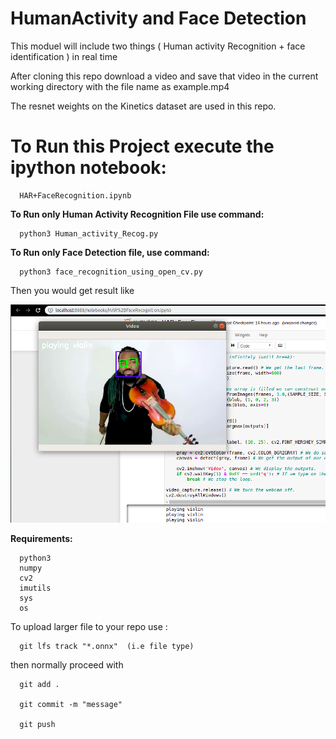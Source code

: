 # HumanActivity and Face Detection 
This moduel will include two things ( Human activity Recognition + face identification ) in real time

After cloning this repo
download a video and save that video in the current working directory with the file name as example.mp4 

The resnet weights on the Kinetics dataset are used in this repo.

# To Run this Project execute the ipython notebook:
      
      HAR+FaceRecognition.ipynb

**To Run only Human Activity Recognition File use command:**

      python3 Human_activity_Recog.py 
      
**To Run only Face Detection file, use command:**

      python3 face_recognition_using_open_cv.py
      
 Then you would get result like
 
 ![](HAR+FaceDetection.png)
 
**Requirements:**
      
      python3
      numpy
      cv2
      imutils
      sys
      os

To upload larger file to your repo
use : 

      git lfs track "*.onnx"  (i.e file type)
      
then normally proceed with 

      git add .
      
      git commit -m "message"
      
      git push
